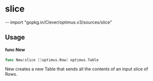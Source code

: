 # slice
--
    import "gopkg.in/Clever/optimus.v3/sources/slice"


## Usage

#### func  New

```go
func New(slice []optimus.Row) optimus.Table
```
New creates a new Table that sends all the contents of an input slice of Rows.
